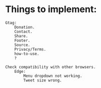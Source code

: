 # Things to implement:

    Gtag:
        Donation.
        Contact.
        Share.
        Footer.
        Source.
        Privacy/Terms.
        how-to-use.
        ?

    Check compatibility with other browsers.
        Edge:
            Menu dropdown not working.
            Tweet size wrong.